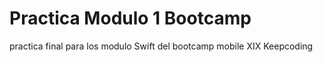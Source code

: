 # Practica Modulo 1 Bootcamp
 practica final para los modulo Swift del bootcamp mobile XIX Keepcoding
